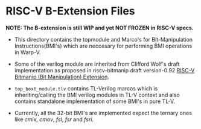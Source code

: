# RISC-V B-Extension Files

**NOTE: The B-extension is still WIP and yet NOT FROZEN in RISC-V specs.**

* This directory contains the topmodule and Marco's for Bit-Manipulation Instructions(BMI's) which are neccesary for performing BMI operations in Warp-V.
* Some of the verilog module are inherited from Clifford Wolf's draft implementation  as proposed in riscv-bitmanip draft version-0.92 [RISC-V Bitmanip (Bit Manipulation) Extension](https://github.com/riscv/riscv-bitmanip).

* `top_bext_module.tlv` contains TL-Verilog marcos which is inheriting/calling the BMI verilog modules in TL-V context and also contains standalone implementation of some BMI's in pure TL-V.

* Currently, all the 32-bit BMI's are implemented expect the ternary ones like *cmix*, *cmov*, *fsl*, *fsr* and *fsri*.
